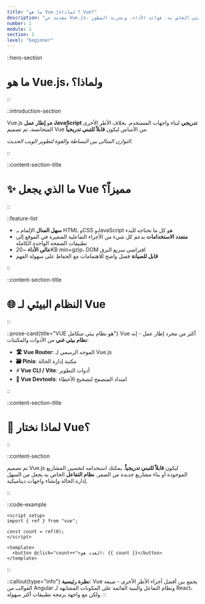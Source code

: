 ```yaml
---
title: "ما هو Vue.js؟ لماذا Vue؟"
description: "مقدمة عن Vue.js، النظام البيئي الخاص به، فوائد الأداء، وتجربة المطور"
number: 1
module: 1
section: 1
level: "beginner"
---
```


::hero-section

# ما هو Vue.js، ولماذا؟

::

::introduction-section

Vue.js هو **إطار عمل JavaScript تدريجي** لبناء واجهات المستخدم. بخلاف الأطر الأخرى المتجانسة، تم تصميم Vue من الأساس ليكون **قابلاً للتبني تدريجياً**.

_التوازن المثالي بين البساطة والقوة لتطوير الويب الحديث._

::

::content-section-title

# ✨ ما الذي يجعل Vue مميزاً؟

::

::feature-list

- **سهل المنال** الإلمام بـ HTML وCSS وJavaScript هو كل ما تحتاجه للبدء
- **متعدد الاستخدامات** يدعم كل شيء من الأجزاء التفاعلية الصغيرة في الموقع إلى تطبيقات الصفحة الواحدة الكاملة
- **عالي الأداء** ~20KB min+gzip، DOM افتراضي سريع البرق
- **قابل للصيانة** فصل واضح للاهتمامات مع الحفاظ على سهولة الفهم

::

::content-section-title

# 🌐 النظام البيئي لـ Vue

::

::prose-card{title="VUE هو نظام بيئي متكامل"}
Vue أكثر من مجرد إطار عمل - إنه **نظام بيئي غني** من الأدوات والمكتبات:

- **🛣️ Vue Router**: الموجه الرسمي لـ Vue.js
- **🗃️ Pinia**: مكتبة إدارة الحالة
- **⚡ Vue CLI / Vite**: أدوات التطوير
- **🔧 Vue Devtools**: امتداد المتصفح لتصحيح الأخطاء

::

::content-section-title

# 🎯 لماذا نختار Vue؟

::

::content-section

تم تصميم Vue.js ليكون **قابلاً للتبني تدريجياً**. يمكنك استخدامه لتحسين المشاريع الموجودة أو بناء مشاريع جديدة من الصفر. **نظام التفاعل** الخاص به يجعل من السهل إدارة الحالة وإنشاء واجهات ديناميكية.

::

::code-example

```vue
<script setup>
import { ref } from "vue";

const count = ref(0);
</script>

<template>
  <button @click="count++">العدد هو: {{ count }}</button>
</template>
```

::

::callout{type="info"}
**نظرة رئيسية**: Vue يجمع بين أفضل أجزاء الأطر الأخرى - صيغة القوالب من Angular ونظام التفاعل والبنية القائمة على المكونات المشابهة لـ React، ولكن مع واجهة برمجة تطبيقات أكثر سهولة.
::
